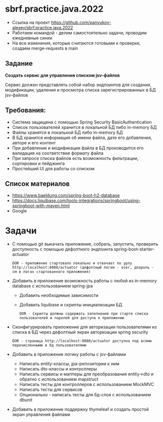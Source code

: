 # sbrf.practice.java.2022

* Ссылка на проект https://github.com/panyukov-alexey/sbrf.practice.java.2022
* Работаем командой - делим самостоятельно задачи, проводим ежедневные синки
* На все изменения, которые считаются готовыми к проверке, создаем merge-requests в main

## Задание

**Создать сервис для управления списком jsv-файлов**

Сервис должен представлять собой набор эндпоинтов для создания, модификации, удаления и просмотра списка зарегистрированных в БД jsv-файлов

## Требования:
* Система защищена с помощью Spring Security BasicAuthentication
* Список пользователей хранится в локальной БД либо in-memory БД
* Файлы хранятся в локальной БД либо in-memory БД
* В БД хранится информация об имени файла, дате его добавления, авторе и его контент
* При добавлении и модификации файла в БД производится его валидация на соответствие формату файла
* При запросе списка файлов есть возможность фильтрации, сортировки и пейджинга
* Простейший UI для работы со списком

## Список материалов
* https://www.baeldung.com/spring-boot-h2-database
* https://docs.liquibase.com/tools-integrations/springboot/using-springboot-with-maven.html
* Google


# Задачи

* С помощью git выкачать приложение, собрать, запустить, проверить доступность с помощью дефолтного эндпоинта spring-boot-starter-actuator

      DOR - приложение стартовало локально и отвечает по урлу http://localhost:8080/actuator (дефолтный логин - user, дпароль - см в логах стартованного приложения)



* Добавить в приложение возможность работы с любой из in-memory database с использованием spring-jpa 

  * Добавить необходимые зависимости 
  * Добавить liquibase и скрипты инициализации БД
            
        DOR - Скрипты должны содержать заполнение при старте списка пользователей и паролей для доступа к приложению
  
* Сконфигурировать приложение для авторизации пользователями из списка в БД через дефолтный экран авторизации spring security

      DOR - страница http://localhost:8080/actuator доступна под всеми перечисленными в бд пользователями
	
* Добавить в приложение логику работы с jsv-файлами

  * Написать entity-классы, jpa-репозитории к ним
  * Написать dto-классы и контроллеры
  * Написать сервисы и мапперы для преобразования entity->dto и обратно с использованием mapstruct
  * Написать тесты для контроллеров с использованием MockMVC
  * Написать тесты для сервисов
  * Опционально - написать тесты для бд-слоя с использованием dbunit
  

* Добавить в приложение поддержку thymeleaf и создать простой экран управления файлами
